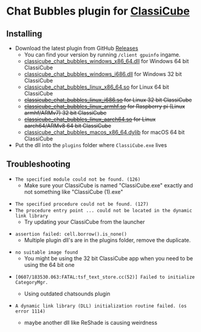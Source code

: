 # Chat Bubbles plugin for [ClassiCube](https://www.classicube.net/)

## Installing

- Download the latest plugin from GitHub [Releases](https://github.com/SpiralP/classicube-chat-bubbles-plugin/releases/latest)
  - You can find your version by running `/client gpuinfo` ingame.
  - [classicube_chat_bubbles_windows_x86_64.dll](https://github.com/SpiralP/classicube-chat-bubbles-plugin/releases/latest/download/classicube_chat_bubbles_windows_x86_64.dll) for Windows 64 bit ClassiCube
  - [classicube_chat_bubbles_windows_i686.dll](https://github.com/SpiralP/classicube-chat-bubbles-plugin/releases/latest/download/classicube_chat_bubbles_windows_i686.dll) for Windows 32 bit ClassiCube
  - [classicube_chat_bubbles_linux_x86_64.so](https://github.com/SpiralP/classicube-chat-bubbles-plugin/releases/latest/download/classicube_chat_bubbles_linux_x86_64.so) for Linux 64 bit ClassiCube
  - ~~[classicube_chat_bubbles_linux_i686.so](https://github.com/SpiralP/classicube-chat-bubbles-plugin/releases/latest/download/classicube_chat_bubbles_linux_i686.so) for Linux 32 bit ClassiCube~~
  - ~~[classicube_chat_bubbles_linux_armhf.so](https://github.com/SpiralP/classicube-chat-bubbles-plugin/releases/latest/download/classicube_chat_bubbles_linux_armhf.so) for Raspberry pi (Linux armhf/ARMv7) 32 bit ClassiCube~~
  - ~~[classicube_chat_bubbles_linux_aarch64.so](https://github.com/SpiralP/classicube-chat-bubbles-plugin/releases/latest/download/classicube_chat_bubbles_linux_aarch64.so) for Linux aarch64/ARMv8 64 bit ClassiCube~~
  - [classicube_chat_bubbles_macos_x86_64.dylib](https://github.com/SpiralP/classicube-chat-bubbles-plugin/releases/latest/download/classicube_chat_bubbles_macos_x86_64.dylib) for macOS 64 bit ClassiCube
- Put the dll into the `plugins` folder where `ClassiCube.exe` lives

## Troubleshooting

- `The specified module could not be found. (126)`
  - Make sure your ClassiCube is named "ClassiCube.exe" exactly and not something like "ClassiCube (1).exe"

* `The specified procedure could not be found. (127)`
* `The procedure entry point ... could not be located in the dynamic link library`
  - Try updating your ClassiCube from the launcher

- `assertion failed: cell.borrow().is_none()`
  - Multiple plugin dll's are in the plugins folder, remove the duplicate.

* `no suitable image found`
  - You might be using the 32 bit ClassiCube app when you need to be using the 64 bit one

- `[0607/183530.063:FATAL:tsf_text_store.cc(52)] Failed to initialize CategoryMgr.`

  - Using outdated chatsounds plugin

- `A dynamic link library (DLL) initialization routine failed. (os error 1114)`
  - maybe another dll like ReShade is causing weirdness
